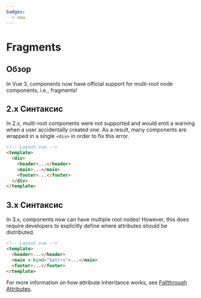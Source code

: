 ```yaml
---
badges:
  - new
---
```


# Fragments <MigrationBadges :badges="$frontmatter.badges" />

## Обзор

In Vue 3, components now have official support for multi-root node components, i.e., fragments!

## 2.x Синтаксис

In 2.x, multi-root components were not supported and would emit a warning when a user accidentally created one. As a result, many components are wrapped in a single `<div>` in order to fix this error.

```html
<!-- Layout.vue -->
<template>
  <div>
    <header>...</header>
    <main>...</main>
    <footer>...</footer>
  </div>
</template>
```

## 3.x Синтаксис

In 3.x, components now can have multiple root nodes! However, this does require developers to explicitly define where attributes should be distributed.

```html
<!-- Layout.vue -->
<template>
  <header>...</header>
  <main v-bind="$attrs">...</main>
  <footer>...</footer>
</template>
```

For more information on how attribute inheritance works, see [Fallthrough Attributes](https://vuejs.org/guide/components/attrs.html#fallthrough-attributes).
